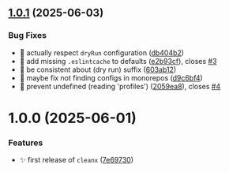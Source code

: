 ## [1.0.1](https://github.com/jimmy-guzman/cleanx/compare/v1.0.0...v1.0.1) (2025-06-03)


### Bug Fixes

* 🐛 actually respect `dryRun` configuration ([db404b2](https://github.com/jimmy-guzman/cleanx/commit/db404b255090c1718bc13494ef4a018a20ae5b6c))
* 🐛 add missing `.eslintcache` to defaults ([e2b93cf](https://github.com/jimmy-guzman/cleanx/commit/e2b93cf2bd3f96630bb65565f91f67c2d1de97e2)), closes [#3](https://github.com/jimmy-guzman/cleanx/issues/3)
* 🐛 be consistent about (dry run) suffix ([603ab12](https://github.com/jimmy-guzman/cleanx/commit/603ab12550a07bf20df40866c570ac5abfb69b64))
* 🐛 maybe fix not finding configs in monorepos ([d9c6bf4](https://github.com/jimmy-guzman/cleanx/commit/d9c6bf4b2966a6e88aff7e24e8373a6416f74784))
* 🐛 prevent undefined (reading 'profiles') ([2059ea8](https://github.com/jimmy-guzman/cleanx/commit/2059ea8c6765e4c81728df8f5f7a7a24e3be801d)), closes [#4](https://github.com/jimmy-guzman/cleanx/issues/4)

# 1.0.0 (2025-06-01)


### Features

* ✨ first release of `cleanx` ([7e69730](https://github.com/jimmy-guzman/cleanx/commit/7e6973073d74ece55c9d7d220e3b2e49aff6d7b4))
